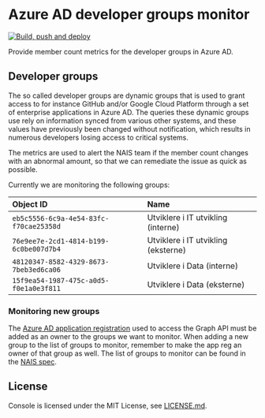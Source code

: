 # Azure AD developer groups monitor

[![Build, push and deploy](https://github.com/navikt/aad-developer-groups-monitor/actions/workflows/ci.yaml/badge.svg)](https://github.com/navikt/aad-developer-groups-monitor/actions/workflows/ci.yaml)

Provide member count metrics for the developer groups in Azure AD.

## Developer groups

The so called developer groups are dynamic groups that is used to grant access to for instance GitHub and/or Google Cloud Platform through a set of enterprise applications in Azure AD. The queries these dynamic groups use rely on information synced from various other systems, and these values have previously been changed without notification, which results in numerous developers losing access to critical systems.

The metrics are used to alert the NAIS team if the member count changes with an abnormal amount, so that we can remediate the issue as quick as possible.

Currently we are monitoring the following groups:

| Object ID                              | Name                                |
|:---------------------------------------|:------------------------------------|
| `eb5c5556-6c9a-4e54-83fc-f70cae25358d` | Utviklere i IT utvikling (interne)  |
| `76e9ee7e-2cd1-4814-b199-6c0be007d7b4` | Utviklere i IT utvikling (eksterne) |
| `48120347-8582-4329-8673-7beb3ed6ca06` | Utviklere i Data (interne)          |
| `15f9ea54-1987-475c-a0d5-f0e1a0e3f811` | Utviklere i Data (eksterne)         |

### Monitoring new groups

The [Azure AD application registration](https://portal.azure.com/#view/Microsoft_AAD_RegisteredApps/ApplicationMenuBlade/~/Overview/appId/b717aab4-93af-4c12-b5fe-fece33142d10/isMSAApp~/false) used to access the Graph API must be added as an owner to the groups we want to monitor. When adding a new group to the list of groups to monitor, remember to make the app reg an owner of that group as well. The list of groups to monitor can be found in the [NAIS spec](.nais/app.yaml).

## License

Console is licensed under the MIT License, see [LICENSE.md](LICENSE.md).
